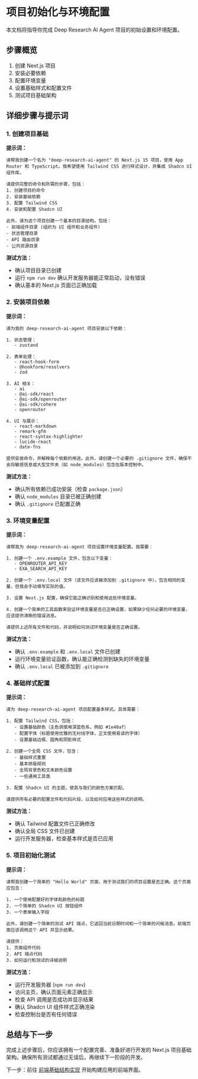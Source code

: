 # 项目初始化与环境配置

本文档将指导你完成 Deep Research AI Agent 项目的初始设置和环境配置。

## 步骤概览

1. 创建 Next.js 项目
2. 安装必要依赖
3. 配置环境变量
4. 设置基础样式和配置文件
5. 测试项目基础架构

## 详细步骤与提示词

### 1. 创建项目基础

**提示词：**

```
请帮我创建一个名为 "deep-research-ai-agent" 的 Next.js 15 项目，使用 App Router 和 TypeScript。我希望使用 Tailwind CSS 进行样式设计，并集成 Shadcn UI 组件库。

请提供完整的命令和所需的步骤，包括：
1. 创建项目的命令
2. 安装基础依赖
3. 配置 Tailwind CSS
4. 安装和配置 Shadcn UI

此外，请为这个项目创建一个基本的目录结构，包括：
- 前端组件目录 (组织为 UI 组件和业务组件)
- 状态管理目录
- API 路由目录
- 公共资源目录
```

**测试方法：**

- 确认项目目录已创建
- 运行 `npm run dev` 确认开发服务器能正常启动，没有错误
- 确认基本的 Next.js 页面已正确加载

### 2. 安装项目依赖

**提示词：**

```
请为我的 deep-research-ai-agent 项目安装以下依赖：

1. 状态管理：
   - zustand

2. 表单处理：
   - react-hook-form
   - @hookform/resolvers
   - zod

3. AI 相关：
   - ai
   - @ai-sdk/react
   - @ai-sdk/openrouter
   - @ai-sdk/cohere
   - openrouter

4. UI 与展示：
   - react-markdown
   - remark-gfm
   - react-syntax-highlighter
   - lucide-react
   - date-fns

提供安装命令，并解释每个依赖的用途。此外，请创建一个必要的 .gitignore 文件，确保不会将敏感信息或大型文件夹（如 node_modules）包含在版本控制中。
```

**测试方法：**

- 确认所有依赖已成功安装（检查 `package.json`）
- 确认 `node_modules` 目录已被正确创建
- 确认 `.gitignore` 已配置正确

### 3. 环境变量配置

**提示词：**

```
请帮我为 deep-research-ai-agent 项目设置环境变量配置。我需要：

1. 创建一个 .env.example 文件，包含以下变量：
   - OPENROUTER_API_KEY
   - EXA_SEARCH_API_KEY

2. 创建一个 .env.local 文件（该文件应该被添加到 .gitignore 中），包含相同的变量，但我会手动填写实际的值。

3. 设置 Next.js 配置，确保它能正确识别和使用这些环境变量。

4. 创建一个简单的工具函数来验证环境变量是否已正确设置，如果缺少任何必要的环境变量，应该提供清晰的错误消息。

请提供上述所有文件和代码，并说明如何测试环境变量是否正确设置。
```

**测试方法：**

- 确认 `.env.example` 和 `.env.local` 文件已创建
- 运行环境变量验证函数，确认能正确检测到缺失的环境变量
- 确认 `.env.local` 已被添加到 `.gitignore`

### 4. 基础样式配置

**提示词：**

```
请为 deep-research-ai-agent 项目配置基本样式。具体需要：

1. 配置 Tailwind CSS，包括：
   - 设置基础颜色（主色调使用深蓝色系，例如 #1e40af）
   - 配置字体（标题使用优雅的无衬线字体，正文使用易读的字体）
   - 设置基础边框、圆角和阴影样式

2. 创建一个全局 CSS 文件，包含：
   - 基础样式重置
   - 基本排版规则
   - 全局背景色和文本颜色设置
   - 一些通用工具类

3. 配置 Shadcn UI 的主题，使其与我们的颜色方案匹配。

请提供所有必要的配置文件和代码片段，以及如何应用这些样式的说明。
```

**测试方法：**

- 确认 Tailwind 配置文件已正确修改
- 确认全局 CSS 文件已创建
- 运行开发服务器，检查基本样式是否已应用

### 5. 项目初始化测试

**提示词：**

```
请帮我创建一个简单的 "Hello World" 页面，用于测试我们的项目设置是否正确。这个页面应包含：

1. 一个使用配置好的字体和颜色的标题
2. 一个简单的 Shadcn UI 按钮组件
3. 一个表单输入字段

此外，请创建一个简单的测试 API 端点，它返回当前日期时间和一个简单的问候消息。前端页面应该调用这个 API 并显示结果。

请提供：
1. 页面组件代码
2. API 端点代码
3. 如何运行和测试的详细说明
```

**测试方法：**

- 运行开发服务器 (`npm run dev`)
- 访问主页，确认页面元素正确显示
- 检查 API 调用是否成功并显示结果
- 确认 Shadcn UI 组件样式正确渲染
- 检查控制台是否有任何错误

## 总结与下一步

完成上述步骤后，你应该拥有一个配置完善、准备好进行开发的 Next.js 项目基础架构。确保所有测试都通过无误后，再继续下一阶段的开发。

下一步：前往 [前端基础结构实现](./02-前端基础结构.md) 开始构建应用的前端界面。

